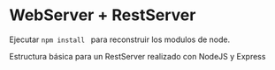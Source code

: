 # WebServer + RestServer

Ejecutar `npm install ` para reconstruir los modulos de node.


Estructura básica para un RestServer realizado con NodeJS y Express
